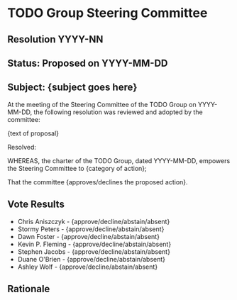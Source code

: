 # TODO Group Steering Committee
## Resolution YYYY-NN
## Status: Proposed on YYYY-MM-DD

## Subject: {subject goes here}

At the meeting of the Steering Committee of the TODO Group on YYYY-MM-DD, the following resolution
was reviewed and adopted by the committee:

{text of proposal}

Resolved:

WHEREAS, the charter of the TODO Group, dated YYYY-MM-DD, empowers the Steering Committee to {category of action};

That the committee {approves/declines the proposed action}.

## Vote Results

* Chris Aniszczyk - {approve/decline/abstain/absent}
* Stormy Peters - {approve/decline/abstain/absent}
* Dawn Foster - {approve/decline/abstain/absent}
* Kevin P. Fleming - {approve/decline/abstain/absent}
* Stephen Jacobs - {approve/decline/abstain/absent}
* Duane O'Brien - {approve/decline/abstain/absent}
* Ashley Wolf - {approve/decline/abstain/absent}

## Rationale
